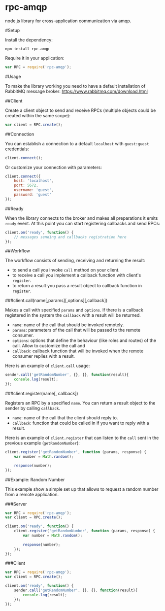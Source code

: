 # rpc-amqp

node.js library for cross-application communication via amqp.

#Setup

Install the dependency:

`npm install rpc-amqp`

Require it in your application:

```javascript
var RPC = require('rpc-amqp');
```


#Usage

To make the library working you need to have a default installation of RabbitMQ message broker: https://www.rabbitmq.com/download.html

##Client

Create a client object to send and receive RPCs (multiple objects could be created within the same scope):

```javascript
var client = RPC.create();
```

##Connection

You can establish a connection to a default `localhost` with `guest:guest` credentials:

```javascript
client.connect();
```
Or customize your connection with parameters:

```javascript
client.connect({
    host: 'localhost',
    port: 5672,
    username: 'guest',
    password: 'guest'
});
```

##Ready

When the library connects to the broker and makes all preparations it emits `ready` event. At this point you can start registering callbacks and send RPCs:

```javascript
client.on('ready', function() {
    // messages sending and callbacks registration here
});
```

##Workflow

The workflow consists of sending, receiving and returning the result:

- to send a call you invoke `call` method on your client.
- to receive a call you implement a callback function with client's `register`.
- to return a result you pass a result object to callback function in `register`.

###client.call(name[,params][,options][,callback])

Makes a call with specified `params` and `options`. If there is a callback registered in the system the `callback` with a result will be returned.

- `name`: name of the call that should be invoked remotely.
- `params`: parameters of the call that will be passed to the remote consumer.
- `options`: options that define the behaviour (like roles and routes) of the call. Allow to customize the call and 
- `callback`: callback function that will be invoked when the remote consumer replies with a result.

Here is an example of `client.call` usage:

```javascript
sender.call('getRandomNumber', {}, {}, function(result){
    console.log(result);
});
```

###client.register(name[, callback])

Registers an RPC by a specified `name`. You can return a result object to the sender by calling `callback`.

- `name`: name of the call that the client should reply to.
- `callback`: function that could be called in if you want to reply with a result.

Here is an example of `client.register` that can listen to the `call` sent in the previous example (`getRandomNumber`):

```javascript
client.register('getRandomNumber', function (params, response) {
    var number = Math.random();

    response(number);
});
```
##Example: Random Number

This example show a simple set up that allows to request a random number from a remote application.

###Server

```javascript
var RPC = require('rpc-amqp');
var client = RPC.create();

client.on('ready', function() {
    client.register('getRandomNumber', function (params, response) {
        var number = Math.random();
    
        response(number);
    });
});
```

###Client

```javascript
var RPC = require('rpc-amqp');
var client = RPC.create();

client.on('ready', function() {
    sender.call('getRandomNumber', {}, {}, function(result){
        console.log(result);
    });
});
```
